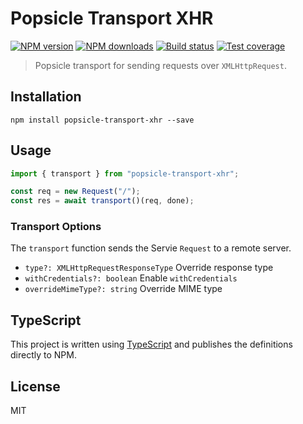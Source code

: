 # Popsicle Transport XHR

[![NPM version][npm-image]][npm-url]
[![NPM downloads][downloads-image]][downloads-url]
[![Build status][travis-image]][travis-url]
[![Test coverage][coveralls-image]][coveralls-url]

> Popsicle transport for sending requests over `XMLHttpRequest`.

## Installation

```
npm install popsicle-transport-xhr --save
```

## Usage

```js
import { transport } from "popsicle-transport-xhr";

const req = new Request("/");
const res = await transport()(req, done);
```

### Transport Options

The `transport` function sends the Servie `Request` to a remote server.

- `type?: XMLHttpRequestResponseType` Override response type
- `withCredentials?: boolean` Enable `withCredentials`
- `overrideMimeType?: string` Override MIME type

## TypeScript

This project is written using [TypeScript](https://github.com/Microsoft/TypeScript) and publishes the definitions directly to NPM.

## License

MIT

[npm-image]: https://img.shields.io/npm/v/popsicle-transport-xhr.svg?style=flat
[npm-url]: https://npmjs.org/package/popsicle-transport-xhr
[downloads-image]: https://img.shields.io/npm/dm/popsicle-transport-xhr.svg?style=flat
[downloads-url]: https://npmjs.org/package/popsicle-transport-xhr
[travis-image]: https://img.shields.io/travis/serviejs/popsicle-transport-xhr.svg?style=flat
[travis-url]: https://travis-ci.org/serviejs/popsicle-transport-xhr
[coveralls-image]: https://img.shields.io/coveralls/serviejs/popsicle-transport-xhr.svg?style=flat
[coveralls-url]: https://coveralls.io/r/serviejs/popsicle-transport-xhr?branch=master

